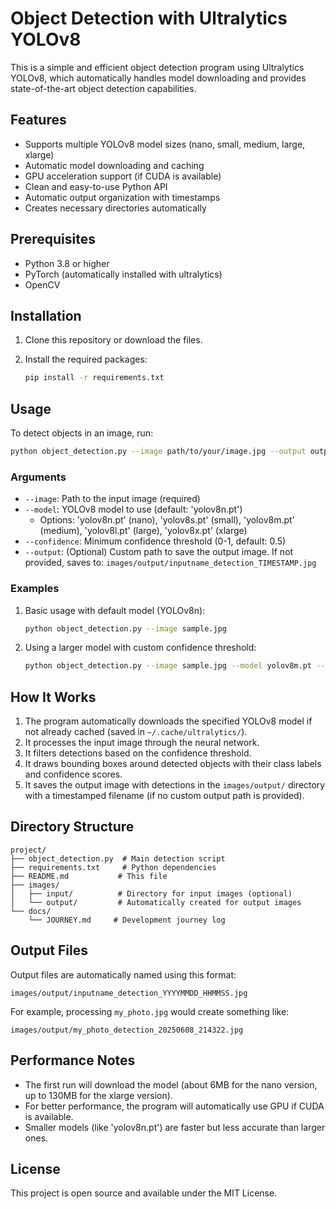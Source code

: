 # Object Detection with Ultralytics YOLOv8

This is a simple and efficient object detection program using Ultralytics YOLOv8, which automatically handles model downloading and provides state-of-the-art object detection capabilities.

## Features

- Supports multiple YOLOv8 model sizes (nano, small, medium, large, xlarge)
- Automatic model downloading and caching
- GPU acceleration support (if CUDA is available)
- Clean and easy-to-use Python API
- Automatic output organization with timestamps
- Creates necessary directories automatically

## Prerequisites

- Python 3.8 or higher
- PyTorch (automatically installed with ultralytics)
- OpenCV

## Installation

1. Clone this repository or download the files.
2. Install the required packages:

   ```bash
   pip install -r requirements.txt
   ```

## Usage

To detect objects in an image, run:

```bash
python object_detection.py --image path/to/your/image.jpg --output output.jpg
```

### Arguments

- `--image`: Path to the input image (required)
- `--model`: YOLOv8 model to use (default: 'yolov8n.pt')
  - Options: 'yolov8n.pt' (nano), 'yolov8s.pt' (small), 'yolov8m.pt' (medium), 'yolov8l.pt' (large), 'yolov8x.pt' (xlarge)
- `--confidence`: Minimum confidence threshold (0-1, default: 0.5)
- `--output`: (Optional) Custom path to save the output image. If not provided, saves to: `images/output/inputname_detection_TIMESTAMP.jpg`

### Examples

1. Basic usage with default model (YOLOv8n):

   ```bash
   python object_detection.py --image sample.jpg
   ```

2. Using a larger model with custom confidence threshold:

   ```bash
   python object_detection.py --image sample.jpg --model yolov8m.pt --confidence 0.7 --output detected_objects.jpg
   ```

## How It Works

1. The program automatically downloads the specified YOLOv8 model if not already cached (saved in `~/.cache/ultralytics/`).
2. It processes the input image through the neural network.
3. It filters detections based on the confidence threshold.
4. It draws bounding boxes around detected objects with their class labels and confidence scores.
5. It saves the output image with detections in the `images/output/` directory with a timestamped filename (if no custom output path is provided).

## Directory Structure

```text
project/
├── object_detection.py  # Main detection script
├── requirements.txt     # Python dependencies
├── README.md           # This file
├── images/
│   ├── input/          # Directory for input images (optional)
│   └── output/         # Automatically created for output images
└── docs/
    └── JOURNEY.md     # Development journey log
```

## Output Files

Output files are automatically named using this format:

```text
images/output/inputname_detection_YYYYMMDD_HHMMSS.jpg
```

For example, processing `my_photo.jpg` would create something like:

```text
images/output/my_photo_detection_20250608_214322.jpg
```

## Performance Notes

- The first run will download the model (about 6MB for the nano version, up to 130MB for the xlarge version).
- For better performance, the program will automatically use GPU if CUDA is available.
- Smaller models (like 'yolov8n.pt') are faster but less accurate than larger ones.

## License

This project is open source and available under the MIT License.
